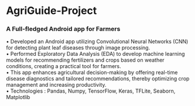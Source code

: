 # AgriGuide-Project
<h3> A Full-fledged Android app for Farmers</h3>
• Developed an Android app utilizing Convolutional Neural Networks (CNN) for detecting plant leaf diseases through
image processing.<br>
• Performed Exploratory Data Analysis (EDA) to develop machine learning models for recommending fertilizers and
crops based on weather conditions, creating a practical tool for farmers.<br>
• This app enhances agricultural decision-making by offering real-time disease diagnostics and tailored
recommendations, thereby optimizing crop management and increasing productivity.<br>
• Technologies : Pandas, Numpy, TensorFlow, Keras, TFLite, Seaborn, Matplotlib
